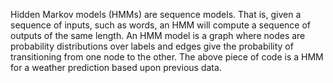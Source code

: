 Hidden Markov models (HMMs) are sequence models. That is, given a sequence of inputs, such as words, an HMM will compute a sequence of outputs of the same length. An HMM model is a graph where nodes are probability distributions over labels and edges give the probability of transitioning from one node to the other.
The above piece of code is a HMM for a weather prediction based upon previous data. 

